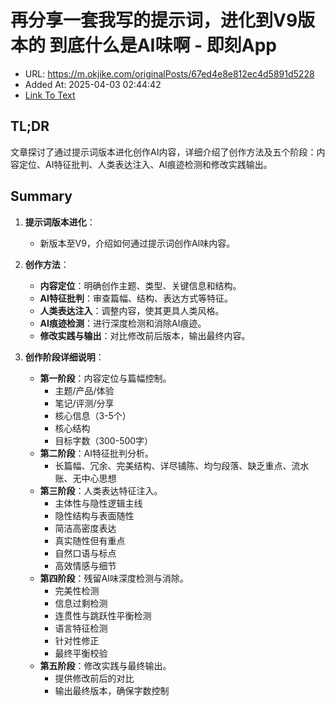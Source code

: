 # 再分享一套我写的提示词，进化到V9版本的 到底什么是AI味啊 - 即刻App
- URL: https://m.okjike.com/originalPosts/67ed4e8e812ec4d5891d5228
- Added At: 2025-04-03 02:44:42
- [Link To Text](2025-04-03-再分享一套我写的提示词，进化到v9版本的-到底什么是ai味啊---即刻app_raw.md)

## TL;DR
文章探讨了通过提示词版本进化创作AI内容，详细介绍了创作方法及五个阶段：内容定位、AI特征批判、人类表达注入、AI痕迹检测和修改实践输出。

## Summary
1. **提示词版本进化**：
   - 新版本至V9，介绍如何通过提示词创作AI味内容。

2. **创作方法**：
   - **内容定位**：明确创作主题、类型、关键信息和结构。
   - **AI特征批判**：审查篇幅、结构、表达方式等特征。
   - **人类表达注入**：调整内容，使其更具人类风格。
   - **AI痕迹检测**：进行深度检测和消除AI痕迹。
   - **修改实践与输出**：对比修改前后版本，输出最终内容。

3. **创作阶段详细说明**：
   - **第一阶段**：内容定位与篇幅控制。
     - 主题/产品/体验
     - 笔记/评测/分享
     - 核心信息（3-5个）
     - 核心结构
     - 目标字数（300-500字）
   - **第二阶段**：AI特征批判分析。
     - 长篇幅、冗余、完美结构、详尽铺陈、均匀段落、缺乏重点、流水账、无中心思想
   - **第三阶段**：人类表达特征注入。
     - 主体性与隐性逻辑主线
     - 隐性结构与表面随性
     - 简洁高密度表达
     - 真实随性但有重点
     - 自然口语与标点
     - 高效情感与细节
   - **第四阶段**：残留AI味深度检测与消除。
     - 完美性检测
     - 信息过剩检测
     - 连贯性与跳跃性平衡检测
     - 语言特征检测
     - 针对性修正
     - 最终平衡校验
   - **第五阶段**：修改实践与最终输出。
     - 提供修改前后的对比
     - 输出最终版本，确保字数控制
